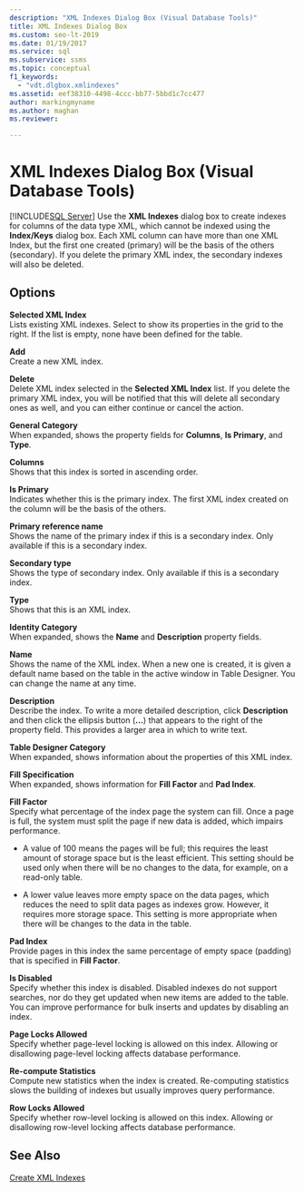 ```yaml
---
description: "XML Indexes Dialog Box (Visual Database Tools)"
title: XML Indexes Dialog Box
ms.custom: seo-lt-2019
ms.date: 01/19/2017
ms.service: sql
ms.subservice: ssms
ms.topic: conceptual
f1_keywords: 
  - "vdt.dlgbox.xmlindexes"
ms.assetid: eef38310-4498-4ccc-bb77-5bbd1c7cc477
author: markingmyname
ms.author: maghan
ms.reviewer: 

---
```

# XML Indexes Dialog Box (Visual Database Tools)
[!INCLUDE[SQL Server](../../includes/applies-to-version/sqlserver.md)]
Use the **XML Indexes** dialog box to create indexes for columns of the data type XML, which cannot be indexed using the **Index/Keys** dialog box. Each XML column can have more than one XML Index, but the first one created (primary) will be the basis of the others (secondary). If you delete the primary XML index, the secondary indexes will also be deleted.  
  
## Options  
**Selected XML Index**  
Lists existing XML indexes. Select to show its properties in the grid to the right. If the list is empty, none have been defined for the table.  
  
**Add**  
Create a new XML index.  
  
**Delete**  
Delete XML index selected in the **Selected XML Index** list. If you delete the primary XML index, you will be notified that this will delete all secondary ones as well, and you can either continue or cancel the action.  
  
**General Category**  
When expanded, shows the property fields for **Columns**, **Is Primary**, and **Type**.  
  
**Columns**  
Shows that this index is sorted in ascending order.  
  
**Is Primary**  
Indicates whether this is the primary index. The first XML index created on the column will be the basis of the others.  
  
**Primary reference name**  
Shows the name of the primary index if this is a secondary index. Only available if this is a secondary index.  
  
**Secondary type**  
Shows the type of secondary index. Only available if this is a secondary index.  
  
**Type**  
Shows that this is an XML index.  
  
**Identity Category**  
When expanded, shows the **Name** and **Description** property fields.  
  
**Name**  
Shows the name of the XML index. When a new one is created, it is given a default name based on the table in the active window in Table Designer. You can change the name at any time.  
  
**Description**  
Describe the index. To write a more detailed description, click **Description** and then click the ellipsis button (**...**) that appears to the right of the property field. This provides a larger area in which to write text.  
  
**Table Designer Category**  
When expanded, shows information about the properties of this XML index.  
  
**Fill Specification**  
When expanded, shows information for **Fill Factor** and **Pad Index**.  
  
**Fill Factor**  
Specify what percentage of the index page the system can fill. Once a page is full, the system must split the page if new data is added, which impairs performance.  
  
-   A value of 100 means the pages will be full; this requires the least amount of storage space but is the least efficient. This setting should be used only when there will be no changes to the data, for example, on a read-only table.  
  
-   A lower value leaves more empty space on the data pages, which reduces the need to split data pages as indexes grow. However, it requires more storage space. This setting is more appropriate when there will be changes to the data in the table.  
  
**Pad Index**  
Provide pages in this index the same percentage of empty space (padding) that is specified in **Fill Factor**.  
  
**Is Disabled**  
Specify whether this index is disabled. Disabled indexes do not support searches, nor do they get updated when new items are added to the table. You can improve performance for bulk inserts and updates by disabling an index.  
  
**Page Locks Allowed**  
Specify whether page-level locking is allowed on this index. Allowing or disallowing page-level locking affects database performance.  
  
**Re-compute Statistics**  
Compute new statistics when the index is created. Re-computing statistics slows the building of indexes but usually improves query performance.  
  
**Row Locks Allowed**  
Specify whether row-level locking is allowed on this index. Allowing or disallowing row-level locking affects database performance.  
  
## See Also  
[Create XML Indexes](../../relational-databases/xml/create-xml-indexes.md)  
  
